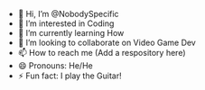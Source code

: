 - 👋 Hi, I’m @NobodySpecific
- 👀 I’m interested in Coding 
- 🌱 I’m currently learning How
- 💞️ I’m looking to collaborate on Video Game Dev
- 📫 How to reach me (Add a respository here)
- 😄 Pronouns: He/He
- ⚡ Fun fact: I play the Guitar!

<!---
NobodySpecific/NobodySpecific is a ✨ special ✨ repository because its `README.md` (this file) appears on your GitHub profile.
You can click the Preview link to take a look at your changes.
--->
